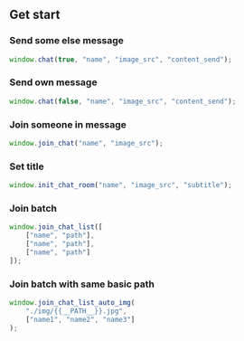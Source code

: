 ## Get start

### Send some else message

```js
window.chat(true, "name", "image_src", "content_send");
```

### Send own message

```js
window.chat(false, "name", "image_src", "content_send");
```

### Join someone in message

```js
window.join_chat("name", "image_src");
```

### Set title

```js
window.init_chat_room("name", "image_src", "subtitle");
```

### Join batch

```js
window.join_chat_list([
    ["name", "path"],
    ["name", "path"],
    ["name", "path"]
]);
```

### Join batch with same basic path

```js
window.join_chat_list_auto_img(
    "./img/{{__PATH__}}.jpg",
    ["name1", "name2", "name3"]
);
```
